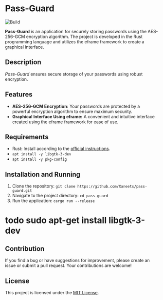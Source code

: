 # Pass-Guard

![Build](https://github.com/xaneets/pass-guard/actions/workflows/build.yml/badge.svg)

**Pass-Guard** is an application for securely storing passwords using the AES-256-GCM encryption algorithm. The project is developed in the Rust programming language and utilizes the eframe framework to create a graphical interface.

## Description

*Pass-Guard* ensures secure storage of your passwords using robust encryption.

## Features

- **AES-256-GCM Encryption:** Your passwords are protected by a powerful encryption algorithm to ensure maximum security.
- **Graphical Interface Using eframe:** A convenient and intuitive interface created using the eframe framework for ease of use.

## Requirements

- Rust: Install according to the [official instructions](https://www.rust-lang.org/tools/install).
- `apt install -y libgtk-3-dev`
- `apt install -y pkg-config`


## Installation and Running

1. Clone the repository: `git clone https://github.com/Xaneets/pass-guard.git`
2. Navigate to the project directory: `cd pass-guard`
3. Run the application: `cargo run --release`
# todo sudo apt-get install libgtk-3-dev

## Contribution

If you find a bug or have suggestions for improvement, please create an issue or submit a pull request. Your contributions are welcome!

## License

This project is licensed under the [MIT License](LICENSE).
